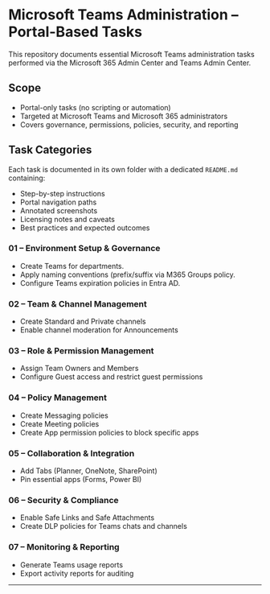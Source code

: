 # Microsoft Teams Administration – Portal-Based Tasks

This repository documents essential Microsoft Teams administration tasks performed via the Microsoft 365 Admin Center and Teams Admin Center. 

##  Scope

-  Portal-only tasks (no scripting or automation)
-  Targeted at Microsoft Teams and Microsoft 365 administrators
-  Covers governance, permissions, policies, security, and reporting

##  Task Categories

Each task is documented in its own folder with a dedicated `README.md` containing:

- Step-by-step instructions
- Portal navigation paths
- Annotated screenshots
- Licensing notes and caveats
- Best practices and expected outcomes

###  01 – Environment Setup & Governance
- Create Teams for departments.
- Apply naming conventions (prefix/suffix via M365 Groups policy.
- Configure Teams expiration policies in Entra AD.

###  02 – Team & Channel Management
- Create Standard and Private channels
- Enable channel moderation for Announcements

###  03 – Role & Permission Management
- Assign Team Owners and Members
- Configure Guest access and restrict guest permissions

###  04 – Policy Management
- Create Messaging policies 
- Create Meeting policies
- Create App permission policies to block specific apps

###  05 – Collaboration & Integration
- Add Tabs (Planner, OneNote, SharePoint)
- Pin essential apps (Forms, Power BI)

###  06 – Security & Compliance
- Enable Safe Links and Safe Attachments
- Create DLP policies for Teams chats and channels

###  07 – Monitoring & Reporting
- Generate Teams usage reports
- Export activity reports for auditing

 ---
